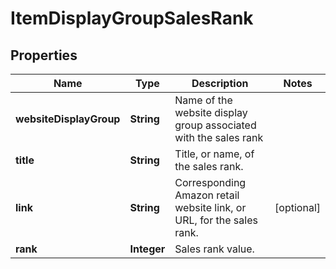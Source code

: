 # ItemDisplayGroupSalesRank

## Properties
Name | Type | Description | Notes
------------ | ------------- | ------------- | -------------
**websiteDisplayGroup** | **String** | Name of the website display group associated with the sales rank | 
**title** | **String** | Title, or name, of the sales rank. | 
**link** | **String** | Corresponding Amazon retail website link, or URL, for the sales rank. |  [optional]
**rank** | **Integer** | Sales rank value. | 
